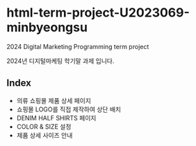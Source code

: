 # html-term-project-U2023069-minbyeongsu
2024 Digital Marketing Programming term project

2024년 디지털마케팅 학기말 과제 입니다.

## Index 

- 의류 쇼핑몰 제품 상세 페이지
- 쇼핑몰 LOGO를 직접 제작하여 상단 배치
- DENIM HALF SHIRTS 페이지
- COLOR & SIZE 설정
- 제품 상세 사이즈 안내



